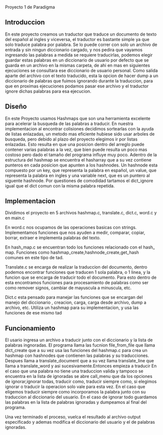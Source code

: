Proyecto 1 de Paradigma

Introduccion
------------------------------------------------------------------------------

En este proyecto creamos un traductor que traduce un documento de texto del 
español al ingles y viceversa, el traductor es bastante simple ya que solo
traduce palabra por palabra. 
Se lo puede correr con solo un archivo de entrada y sin ningun diccionario
cargado, y nos pedira que vayamos ingresando las palabras a medida se requiere
traducirlas, podemos elegir guardar estas palabras en un diccionario de usuario
por defecto que se guarda en un archivo en la mismas carpeta, de ahi en mas
en siguientes ejecuciones se consultara ese diccionario de usuario personal.
Como salida aparte del archivo con el texto traducido, esta la opcion de 
hacer dump a un diccionario de palabras que fuimos ignorando durante la 
traduccion, para que en proximas ejecuciones podamos pasar ese archivo y el
traductor ignore dichas palabras para esa ejecucion.

Diseño 
-------------------------------------------------------------------------------
En este Proyecto usamos Hashmaps que son una herramienta excelente para
acelerar la busqueda de las palabras a traducir. En nuestra implementacion al
encontrar colisiones decidimos sortearlas con la ayuda de listas enlazadas, un
metodo mas eficiente hubiese sido usar arboles de busqueda, pero debido al 
plazo del proyecto elegimos ir por listas enlazadas.
Esto resulta en que una posicion dentro del arreglo puede contener varias 
palabras a la vez, que bien puede resulta un poco mas costoso pero dado el 
tamaño del programa influye muy poco.
Adentro de la estructura del hashmap se encuentra el hasharray que a su vez 
contiene punteros en cada posicion que apunten a los hashnodes. Un hashnode esta 
compuesto por un key, que representa la palabra en español, un value, que 
representa la palabra en ingles y una variable next, que es un puntero al 
siguente hashnode. 
Por questiones de comodidad tartamos el dict_ignore igual que el dict comun 
con la misma palabra repetida.

Implementacion 
--------------------------------------------------------------------------------
Dividimos el proyecto en 5 archivos hashmap.c, translate.c, dict.c, word.c y en
main.c

En word.c nos ocupamos de las operaciones basicas con strings.
Implementamos funciones que nos ayuden a medir, comparar, copiar, borrar, 
extraer e implementa palabras del texto.

En hash\_map.c se encuentran todo los funciones relacionado con el hash\_
map. Funciones como hashmap\_create,hashnode\_create,get\_hash comunes en este
tipo de tad.

Translate.c se encarga de realizar la traduccion del documento,
dentro podemos encontrar funciones que traducen 1 sola palabra, o 1 linea, y
la funcion que se encarga de traducir todo el documento.
Para esto dentro de esta encontramos funciones para procesamiento de palabras 
como ser como remover signos, cambiar de mayuscula a minuscula, etc.
 
Dict.c esta pensado para manejar las funciones que se encargan del manejo del 
diccionario , creacion, carga, carga desde archivo, dump a archivo, etc.
Utiliza un hashmap para su implementacion, y usa las funciones de ese mismo tad


Funcionamiento
--------------------------------------------------------------------------------

El usario ingresa un archivo a traducir junto con el diccionario y la lista de
palabras ingnoradas.
El programa llama las fucnion file_from_file que llama dict_create que a su vez
usa las funciones del hashmap.c para crea un hashmap con hashnodes que contienen
las palabras y su traducciones. Despues llama a translate_document que a su vez 
llama translate_line que llama a translate_word y asi sucesivamente.Entonces 
empieza a traducir En el caso que una palabra no tiene una traduccion valida 
y tampoco se encuentra en la lista de ignoradas se abre call_menu que da los
opciones de ignorar,ignorar todas, traducir como, traducir siempre como,
si elegimos ignorar o traducir la operacion solo vale para esta vez.
En el caso que eligemos traducir siempre como incorporamos la palabra 
junto con su traduccion al diccionario del usuario. En el caso de ignorar todo
 guardamos las palabras en la lista de palabras ignoradas y dumpeamos al final
 del programa.

Una vez terminado el proceso, vuelca el resultado al archivo output especificado
y ademas modifica el diccionario del usuario y el de palabras ignoradas.

